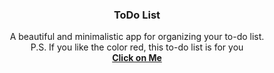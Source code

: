 <h3 align="center">ToDo List</h3>

<p align="center">
  A beautiful and minimalistic app for organizing your to-do list.
  <br>
  P.S. If you like the color red, this to-do list is for you
  <br>
  <a href="https://haniks.github.io/ToDo-List/"><strong>Click on Me</strong></a>
</p>
